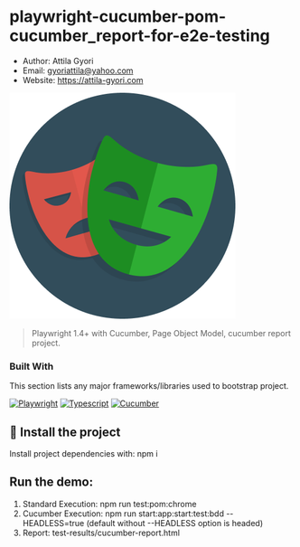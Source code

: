 # playwright-cucumber-pom-cucumber_report-for-e2e-testing

- Author: Attila Gyori
- Email: gyoriattila@yahoo.com
- Website: https://attila-gyori.com

![Playwright](assets/playwright.png)

> Playwright 1.4+ with Cucumber, Page Object Model, cucumber report project.

### Built With

This section lists any major frameworks/libraries used to bootstrap project.

[![Playwright][Playwright]][Playwright-url]
[![Typescript][Typescript]][Typescript-url]
[![Cucumber][Cucumber]][Cucumber-url]

## 🚀 Install the project

Install project dependencies with: npm i

## Run the demo:

1. Standard Execution:
   npm run test:pom:chrome
2. Cucumber Execution:
   npm run start:app:start:test:bdd --HEADLESS=true (default without --HEADLESS option is headed)
3. Report:
   test-results/cucumber-report.html

<!-- MARKDOWN LINKS & IMAGES -->
<!-- https://www.markdownguide.org/basic-syntax/#reference-style-links -->

[Playwright]: https://img.shields.io/static/v1?style=for-the-badge&message=Playwright&color=2EAD33&logo=Playwright&logoColor=FFFFFF&label=
[Playwright-url]: https://playwright.dev/
[Cucumber]: https://img.shields.io/badge/cucumber-8A2BE2
[Cucumber-url]: https://cucumber.io/docs/installation/javascript/
[Typescript]: https://img.shields.io/badge/typescript-%23007ACC.svg?style=for-the-badge&logo=typescript&logoColor=white
[Typescript-url]: https://www.typescriptlang.org/
